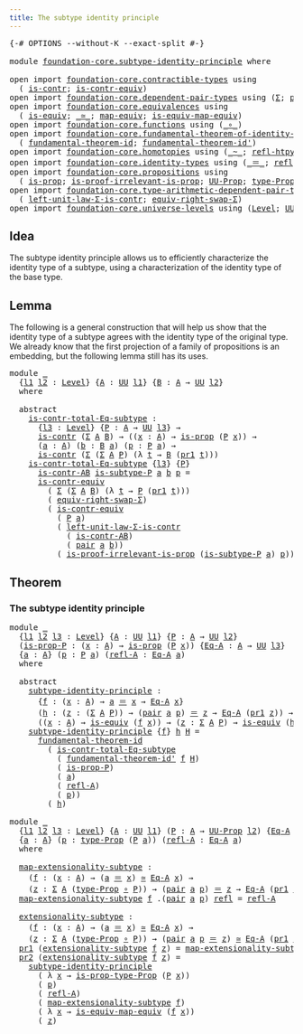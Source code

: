 ```yaml
---
title: The subtype identity principle
---
```


<pre class="Agda"><a id="56" class="Symbol">{-#</a> <a id="60" class="Keyword">OPTIONS</a> <a id="68" class="Pragma">--without-K</a> <a id="80" class="Pragma">--exact-split</a> <a id="94" class="Symbol">#-}</a>

<a id="99" class="Keyword">module</a> <a id="106" href="foundation-core.subtype-identity-principle.html" class="Module">foundation-core.subtype-identity-principle</a> <a id="149" class="Keyword">where</a>

<a id="156" class="Keyword">open</a> <a id="161" class="Keyword">import</a> <a id="168" href="foundation-core.contractible-types.html" class="Module">foundation-core.contractible-types</a> <a id="203" class="Keyword">using</a>
  <a id="211" class="Symbol">(</a> <a id="213" href="foundation-core.contractible-types.html#1006" class="Function">is-contr</a><a id="221" class="Symbol">;</a> <a id="223" href="foundation-core.contractible-types.html#3304" class="Function">is-contr-equiv</a><a id="237" class="Symbol">)</a>
<a id="239" class="Keyword">open</a> <a id="244" class="Keyword">import</a> <a id="251" href="foundation-core.dependent-pair-types.html" class="Module">foundation-core.dependent-pair-types</a> <a id="288" class="Keyword">using</a> <a id="294" class="Symbol">(</a><a id="295" href="foundation-core.dependent-pair-types.html#515" class="Record">Σ</a><a id="296" class="Symbol">;</a> <a id="298" href="foundation-core.dependent-pair-types.html#588" class="InductiveConstructor">pair</a><a id="302" class="Symbol">;</a> <a id="304" href="foundation-core.dependent-pair-types.html#605" class="Field">pr1</a><a id="307" class="Symbol">;</a> <a id="309" href="foundation-core.dependent-pair-types.html#617" class="Field">pr2</a><a id="312" class="Symbol">)</a>
<a id="314" class="Keyword">open</a> <a id="319" class="Keyword">import</a> <a id="326" href="foundation-core.equivalences.html" class="Module">foundation-core.equivalences</a> <a id="355" class="Keyword">using</a>
  <a id="363" class="Symbol">(</a> <a id="365" href="foundation-core.equivalences.html#1556" class="Function">is-equiv</a><a id="373" class="Symbol">;</a> <a id="375" href="foundation-core.equivalences.html#1621" class="Function Operator">_≃_</a><a id="378" class="Symbol">;</a> <a id="380" href="foundation-core.equivalences.html#1821" class="Function">map-equiv</a><a id="389" class="Symbol">;</a> <a id="391" href="foundation-core.equivalences.html#1876" class="Function">is-equiv-map-equiv</a><a id="409" class="Symbol">)</a>
<a id="411" class="Keyword">open</a> <a id="416" class="Keyword">import</a> <a id="423" href="foundation-core.functions.html" class="Module">foundation-core.functions</a> <a id="449" class="Keyword">using</a> <a id="455" class="Symbol">(</a><a id="456" href="foundation-core.functions.html#420" class="Function Operator">_∘_</a><a id="459" class="Symbol">)</a>
<a id="461" class="Keyword">open</a> <a id="466" class="Keyword">import</a> <a id="473" href="foundation-core.fundamental-theorem-of-identity-types.html" class="Module">foundation-core.fundamental-theorem-of-identity-types</a> <a id="527" class="Keyword">using</a>
  <a id="535" class="Symbol">(</a> <a id="537" href="foundation-core.fundamental-theorem-of-identity-types.html#1894" class="Function">fundamental-theorem-id</a><a id="559" class="Symbol">;</a> <a id="561" href="foundation-core.fundamental-theorem-of-identity-types.html#2165" class="Function">fundamental-theorem-id&#39;</a><a id="584" class="Symbol">)</a>
<a id="586" class="Keyword">open</a> <a id="591" class="Keyword">import</a> <a id="598" href="foundation-core.homotopies.html" class="Module">foundation-core.homotopies</a> <a id="625" class="Keyword">using</a> <a id="631" class="Symbol">(</a><a id="632" href="foundation-core.homotopies.html#1249" class="Function Operator">_~_</a><a id="635" class="Symbol">;</a> <a id="637" href="foundation-core.homotopies.html#1368" class="Function">refl-htpy</a><a id="646" class="Symbol">)</a>
<a id="648" class="Keyword">open</a> <a id="653" class="Keyword">import</a> <a id="660" href="foundation-core.identity-types.html" class="Module">foundation-core.identity-types</a> <a id="691" class="Keyword">using</a> <a id="697" class="Symbol">(</a><a id="698" href="foundation-core.identity-types.html#1865" class="Function Operator">_＝_</a><a id="701" class="Symbol">;</a> <a id="703" href="foundation-core.identity-types.html#1820" class="InductiveConstructor">refl</a><a id="707" class="Symbol">)</a>
<a id="709" class="Keyword">open</a> <a id="714" class="Keyword">import</a> <a id="721" href="foundation-core.propositions.html" class="Module">foundation-core.propositions</a> <a id="750" class="Keyword">using</a>
  <a id="758" class="Symbol">(</a> <a id="760" href="foundation-core.propositions.html#1309" class="Function">is-prop</a><a id="767" class="Symbol">;</a> <a id="769" href="foundation-core.propositions.html#3047" class="Function">is-proof-irrelevant-is-prop</a><a id="796" class="Symbol">;</a> <a id="798" href="foundation-core.propositions.html#1393" class="Function">UU-Prop</a><a id="805" class="Symbol">;</a> <a id="807" href="foundation-core.propositions.html#1495" class="Function">type-Prop</a><a id="816" class="Symbol">;</a> <a id="818" href="foundation-core.propositions.html#1562" class="Function">is-prop-type-Prop</a><a id="835" class="Symbol">)</a>
<a id="837" class="Keyword">open</a> <a id="842" class="Keyword">import</a> <a id="849" href="foundation-core.type-arithmetic-dependent-pair-types.html" class="Module">foundation-core.type-arithmetic-dependent-pair-types</a> <a id="902" class="Keyword">using</a>
  <a id="910" class="Symbol">(</a> <a id="912" href="foundation-core.type-arithmetic-dependent-pair-types.html#3090" class="Function">left-unit-law-Σ-is-contr</a><a id="936" class="Symbol">;</a> <a id="938" href="foundation-core.type-arithmetic-dependent-pair-types.html#11376" class="Function">equiv-right-swap-Σ</a><a id="956" class="Symbol">)</a>
<a id="958" class="Keyword">open</a> <a id="963" class="Keyword">import</a> <a id="970" href="foundation-core.universe-levels.html" class="Module">foundation-core.universe-levels</a> <a id="1002" class="Keyword">using</a> <a id="1008" class="Symbol">(</a><a id="1009" href="Agda.Primitive.html#597" class="Postulate">Level</a><a id="1014" class="Symbol">;</a> <a id="1016" href="foundation-core.universe-levels.html#235" class="Primitive">UU</a><a id="1018" class="Symbol">;</a> <a id="1020" href="Agda.Primitive.html#810" class="Primitive Operator">_⊔_</a><a id="1023" class="Symbol">)</a>
</pre>
## Idea

The subtype identity principle allows us to efficiently characterize the identity type of a subtype, using a characterization of the identity type of the base type.

## Lemma

The following is a general construction that will help us show that the identity type of a subtype agrees with the identity type of the  original type. We already know that the first projection of a family of propositions is an embedding, but the following lemma still has its uses.

<pre class="Agda"><a id="1507" class="Keyword">module</a> <a id="1514" href="foundation-core.subtype-identity-principle.html#1514" class="Module">_</a>
  <a id="1518" class="Symbol">{</a><a id="1519" href="foundation-core.subtype-identity-principle.html#1519" class="Bound">l1</a> <a id="1522" href="foundation-core.subtype-identity-principle.html#1522" class="Bound">l2</a> <a id="1525" class="Symbol">:</a> <a id="1527" href="Agda.Primitive.html#597" class="Postulate">Level</a><a id="1532" class="Symbol">}</a> <a id="1534" class="Symbol">{</a><a id="1535" href="foundation-core.subtype-identity-principle.html#1535" class="Bound">A</a> <a id="1537" class="Symbol">:</a> <a id="1539" href="foundation-core.universe-levels.html#235" class="Primitive">UU</a> <a id="1542" href="foundation-core.subtype-identity-principle.html#1519" class="Bound">l1</a><a id="1544" class="Symbol">}</a> <a id="1546" class="Symbol">{</a><a id="1547" href="foundation-core.subtype-identity-principle.html#1547" class="Bound">B</a> <a id="1549" class="Symbol">:</a> <a id="1551" href="foundation-core.subtype-identity-principle.html#1535" class="Bound">A</a> <a id="1553" class="Symbol">→</a> <a id="1555" href="foundation-core.universe-levels.html#235" class="Primitive">UU</a> <a id="1558" href="foundation-core.subtype-identity-principle.html#1522" class="Bound">l2</a><a id="1560" class="Symbol">}</a>
  <a id="1564" class="Keyword">where</a>

  <a id="1573" class="Keyword">abstract</a>
    <a id="1586" href="foundation-core.subtype-identity-principle.html#1586" class="Function">is-contr-total-Eq-subtype</a> <a id="1612" class="Symbol">:</a>
      <a id="1620" class="Symbol">{</a><a id="1621" href="foundation-core.subtype-identity-principle.html#1621" class="Bound">l3</a> <a id="1624" class="Symbol">:</a> <a id="1626" href="Agda.Primitive.html#597" class="Postulate">Level</a><a id="1631" class="Symbol">}</a> <a id="1633" class="Symbol">{</a><a id="1634" href="foundation-core.subtype-identity-principle.html#1634" class="Bound">P</a> <a id="1636" class="Symbol">:</a> <a id="1638" href="foundation-core.subtype-identity-principle.html#1535" class="Bound">A</a> <a id="1640" class="Symbol">→</a> <a id="1642" href="foundation-core.universe-levels.html#235" class="Primitive">UU</a> <a id="1645" href="foundation-core.subtype-identity-principle.html#1621" class="Bound">l3</a><a id="1647" class="Symbol">}</a> <a id="1649" class="Symbol">→</a>
      <a id="1657" href="foundation-core.contractible-types.html#1006" class="Function">is-contr</a> <a id="1666" class="Symbol">(</a><a id="1667" href="foundation-core.dependent-pair-types.html#515" class="Record">Σ</a> <a id="1669" href="foundation-core.subtype-identity-principle.html#1535" class="Bound">A</a> <a id="1671" href="foundation-core.subtype-identity-principle.html#1547" class="Bound">B</a><a id="1672" class="Symbol">)</a> <a id="1674" class="Symbol">→</a> <a id="1676" class="Symbol">((</a><a id="1678" href="foundation-core.subtype-identity-principle.html#1678" class="Bound">x</a> <a id="1680" class="Symbol">:</a> <a id="1682" href="foundation-core.subtype-identity-principle.html#1535" class="Bound">A</a><a id="1683" class="Symbol">)</a> <a id="1685" class="Symbol">→</a> <a id="1687" href="foundation-core.propositions.html#1309" class="Function">is-prop</a> <a id="1695" class="Symbol">(</a><a id="1696" href="foundation-core.subtype-identity-principle.html#1634" class="Bound">P</a> <a id="1698" href="foundation-core.subtype-identity-principle.html#1678" class="Bound">x</a><a id="1699" class="Symbol">))</a> <a id="1702" class="Symbol">→</a>
      <a id="1710" class="Symbol">(</a><a id="1711" href="foundation-core.subtype-identity-principle.html#1711" class="Bound">a</a> <a id="1713" class="Symbol">:</a> <a id="1715" href="foundation-core.subtype-identity-principle.html#1535" class="Bound">A</a><a id="1716" class="Symbol">)</a> <a id="1718" class="Symbol">(</a><a id="1719" href="foundation-core.subtype-identity-principle.html#1719" class="Bound">b</a> <a id="1721" class="Symbol">:</a> <a id="1723" href="foundation-core.subtype-identity-principle.html#1547" class="Bound">B</a> <a id="1725" href="foundation-core.subtype-identity-principle.html#1711" class="Bound">a</a><a id="1726" class="Symbol">)</a> <a id="1728" class="Symbol">(</a><a id="1729" href="foundation-core.subtype-identity-principle.html#1729" class="Bound">p</a> <a id="1731" class="Symbol">:</a> <a id="1733" href="foundation-core.subtype-identity-principle.html#1634" class="Bound">P</a> <a id="1735" href="foundation-core.subtype-identity-principle.html#1711" class="Bound">a</a><a id="1736" class="Symbol">)</a> <a id="1738" class="Symbol">→</a>
      <a id="1746" href="foundation-core.contractible-types.html#1006" class="Function">is-contr</a> <a id="1755" class="Symbol">(</a><a id="1756" href="foundation-core.dependent-pair-types.html#515" class="Record">Σ</a> <a id="1758" class="Symbol">(</a><a id="1759" href="foundation-core.dependent-pair-types.html#515" class="Record">Σ</a> <a id="1761" href="foundation-core.subtype-identity-principle.html#1535" class="Bound">A</a> <a id="1763" href="foundation-core.subtype-identity-principle.html#1634" class="Bound">P</a><a id="1764" class="Symbol">)</a> <a id="1766" class="Symbol">(λ</a> <a id="1769" href="foundation-core.subtype-identity-principle.html#1769" class="Bound">t</a> <a id="1771" class="Symbol">→</a> <a id="1773" href="foundation-core.subtype-identity-principle.html#1547" class="Bound">B</a> <a id="1775" class="Symbol">(</a><a id="1776" href="foundation-core.dependent-pair-types.html#605" class="Field">pr1</a> <a id="1780" href="foundation-core.subtype-identity-principle.html#1769" class="Bound">t</a><a id="1781" class="Symbol">)))</a>
    <a id="1789" href="foundation-core.subtype-identity-principle.html#1586" class="Function">is-contr-total-Eq-subtype</a> <a id="1815" class="Symbol">{</a><a id="1816" href="foundation-core.subtype-identity-principle.html#1816" class="Bound">l3</a><a id="1818" class="Symbol">}</a> <a id="1820" class="Symbol">{</a><a id="1821" href="foundation-core.subtype-identity-principle.html#1821" class="Bound">P</a><a id="1822" class="Symbol">}</a>
      <a id="1830" href="foundation-core.subtype-identity-principle.html#1830" class="Bound">is-contr-AB</a> <a id="1842" href="foundation-core.subtype-identity-principle.html#1842" class="Bound">is-subtype-P</a> <a id="1855" href="foundation-core.subtype-identity-principle.html#1855" class="Bound">a</a> <a id="1857" href="foundation-core.subtype-identity-principle.html#1857" class="Bound">b</a> <a id="1859" href="foundation-core.subtype-identity-principle.html#1859" class="Bound">p</a> <a id="1861" class="Symbol">=</a>
      <a id="1869" href="foundation-core.contractible-types.html#3304" class="Function">is-contr-equiv</a>
        <a id="1892" class="Symbol">(</a> <a id="1894" href="foundation-core.dependent-pair-types.html#515" class="Record">Σ</a> <a id="1896" class="Symbol">(</a><a id="1897" href="foundation-core.dependent-pair-types.html#515" class="Record">Σ</a> <a id="1899" href="foundation-core.subtype-identity-principle.html#1535" class="Bound">A</a> <a id="1901" href="foundation-core.subtype-identity-principle.html#1547" class="Bound">B</a><a id="1902" class="Symbol">)</a> <a id="1904" class="Symbol">(λ</a> <a id="1907" href="foundation-core.subtype-identity-principle.html#1907" class="Bound">t</a> <a id="1909" class="Symbol">→</a> <a id="1911" href="foundation-core.subtype-identity-principle.html#1821" class="Bound">P</a> <a id="1913" class="Symbol">(</a><a id="1914" href="foundation-core.dependent-pair-types.html#605" class="Field">pr1</a> <a id="1918" href="foundation-core.subtype-identity-principle.html#1907" class="Bound">t</a><a id="1919" class="Symbol">)))</a>
        <a id="1931" class="Symbol">(</a> <a id="1933" href="foundation-core.type-arithmetic-dependent-pair-types.html#11376" class="Function">equiv-right-swap-Σ</a><a id="1951" class="Symbol">)</a>
        <a id="1961" class="Symbol">(</a> <a id="1963" href="foundation-core.contractible-types.html#3304" class="Function">is-contr-equiv</a>
          <a id="1988" class="Symbol">(</a> <a id="1990" href="foundation-core.subtype-identity-principle.html#1821" class="Bound">P</a> <a id="1992" href="foundation-core.subtype-identity-principle.html#1855" class="Bound">a</a><a id="1993" class="Symbol">)</a>
          <a id="2005" class="Symbol">(</a> <a id="2007" href="foundation-core.type-arithmetic-dependent-pair-types.html#3090" class="Function">left-unit-law-Σ-is-contr</a>
            <a id="2044" class="Symbol">(</a> <a id="2046" href="foundation-core.subtype-identity-principle.html#1830" class="Bound">is-contr-AB</a><a id="2057" class="Symbol">)</a>
            <a id="2071" class="Symbol">(</a> <a id="2073" href="foundation-core.dependent-pair-types.html#588" class="InductiveConstructor">pair</a> <a id="2078" href="foundation-core.subtype-identity-principle.html#1855" class="Bound">a</a> <a id="2080" href="foundation-core.subtype-identity-principle.html#1857" class="Bound">b</a><a id="2081" class="Symbol">))</a>
          <a id="2094" class="Symbol">(</a> <a id="2096" href="foundation-core.propositions.html#3047" class="Function">is-proof-irrelevant-is-prop</a> <a id="2124" class="Symbol">(</a><a id="2125" href="foundation-core.subtype-identity-principle.html#1842" class="Bound">is-subtype-P</a> <a id="2138" href="foundation-core.subtype-identity-principle.html#1855" class="Bound">a</a><a id="2139" class="Symbol">)</a> <a id="2141" href="foundation-core.subtype-identity-principle.html#1859" class="Bound">p</a><a id="2142" class="Symbol">))</a>
</pre>
## Theorem

### The subtype identity principle

<pre class="Agda"><a id="2206" class="Keyword">module</a> <a id="2213" href="foundation-core.subtype-identity-principle.html#2213" class="Module">_</a>
  <a id="2217" class="Symbol">{</a><a id="2218" href="foundation-core.subtype-identity-principle.html#2218" class="Bound">l1</a> <a id="2221" href="foundation-core.subtype-identity-principle.html#2221" class="Bound">l2</a> <a id="2224" href="foundation-core.subtype-identity-principle.html#2224" class="Bound">l3</a> <a id="2227" class="Symbol">:</a> <a id="2229" href="Agda.Primitive.html#597" class="Postulate">Level</a><a id="2234" class="Symbol">}</a> <a id="2236" class="Symbol">{</a><a id="2237" href="foundation-core.subtype-identity-principle.html#2237" class="Bound">A</a> <a id="2239" class="Symbol">:</a> <a id="2241" href="foundation-core.universe-levels.html#235" class="Primitive">UU</a> <a id="2244" href="foundation-core.subtype-identity-principle.html#2218" class="Bound">l1</a><a id="2246" class="Symbol">}</a> <a id="2248" class="Symbol">{</a><a id="2249" href="foundation-core.subtype-identity-principle.html#2249" class="Bound">P</a> <a id="2251" class="Symbol">:</a> <a id="2253" href="foundation-core.subtype-identity-principle.html#2237" class="Bound">A</a> <a id="2255" class="Symbol">→</a> <a id="2257" href="foundation-core.universe-levels.html#235" class="Primitive">UU</a> <a id="2260" href="foundation-core.subtype-identity-principle.html#2221" class="Bound">l2</a><a id="2262" class="Symbol">}</a>
  <a id="2266" class="Symbol">(</a><a id="2267" href="foundation-core.subtype-identity-principle.html#2267" class="Bound">is-prop-P</a> <a id="2277" class="Symbol">:</a> <a id="2279" class="Symbol">(</a><a id="2280" href="foundation-core.subtype-identity-principle.html#2280" class="Bound">x</a> <a id="2282" class="Symbol">:</a> <a id="2284" href="foundation-core.subtype-identity-principle.html#2237" class="Bound">A</a><a id="2285" class="Symbol">)</a> <a id="2287" class="Symbol">→</a> <a id="2289" href="foundation-core.propositions.html#1309" class="Function">is-prop</a> <a id="2297" class="Symbol">(</a><a id="2298" href="foundation-core.subtype-identity-principle.html#2249" class="Bound">P</a> <a id="2300" href="foundation-core.subtype-identity-principle.html#2280" class="Bound">x</a><a id="2301" class="Symbol">))</a> <a id="2304" class="Symbol">{</a><a id="2305" href="foundation-core.subtype-identity-principle.html#2305" class="Bound">Eq-A</a> <a id="2310" class="Symbol">:</a> <a id="2312" href="foundation-core.subtype-identity-principle.html#2237" class="Bound">A</a> <a id="2314" class="Symbol">→</a> <a id="2316" href="foundation-core.universe-levels.html#235" class="Primitive">UU</a> <a id="2319" href="foundation-core.subtype-identity-principle.html#2224" class="Bound">l3</a><a id="2321" class="Symbol">}</a>
  <a id="2325" class="Symbol">{</a><a id="2326" href="foundation-core.subtype-identity-principle.html#2326" class="Bound">a</a> <a id="2328" class="Symbol">:</a> <a id="2330" href="foundation-core.subtype-identity-principle.html#2237" class="Bound">A</a><a id="2331" class="Symbol">}</a> <a id="2333" class="Symbol">(</a><a id="2334" href="foundation-core.subtype-identity-principle.html#2334" class="Bound">p</a> <a id="2336" class="Symbol">:</a> <a id="2338" href="foundation-core.subtype-identity-principle.html#2249" class="Bound">P</a> <a id="2340" href="foundation-core.subtype-identity-principle.html#2326" class="Bound">a</a><a id="2341" class="Symbol">)</a> <a id="2343" class="Symbol">(</a><a id="2344" href="foundation-core.subtype-identity-principle.html#2344" class="Bound">refl-A</a> <a id="2351" class="Symbol">:</a> <a id="2353" href="foundation-core.subtype-identity-principle.html#2305" class="Bound">Eq-A</a> <a id="2358" href="foundation-core.subtype-identity-principle.html#2326" class="Bound">a</a><a id="2359" class="Symbol">)</a>
  <a id="2363" class="Keyword">where</a>

  <a id="2372" class="Keyword">abstract</a>
    <a id="2385" href="foundation-core.subtype-identity-principle.html#2385" class="Function">subtype-identity-principle</a> <a id="2412" class="Symbol">:</a>
      <a id="2420" class="Symbol">{</a><a id="2421" href="foundation-core.subtype-identity-principle.html#2421" class="Bound">f</a> <a id="2423" class="Symbol">:</a> <a id="2425" class="Symbol">(</a><a id="2426" href="foundation-core.subtype-identity-principle.html#2426" class="Bound">x</a> <a id="2428" class="Symbol">:</a> <a id="2430" href="foundation-core.subtype-identity-principle.html#2237" class="Bound">A</a><a id="2431" class="Symbol">)</a> <a id="2433" class="Symbol">→</a> <a id="2435" href="foundation-core.subtype-identity-principle.html#2326" class="Bound">a</a> <a id="2437" href="foundation-core.identity-types.html#1865" class="Function Operator">＝</a> <a id="2439" href="foundation-core.subtype-identity-principle.html#2426" class="Bound">x</a> <a id="2441" class="Symbol">→</a> <a id="2443" href="foundation-core.subtype-identity-principle.html#2305" class="Bound">Eq-A</a> <a id="2448" href="foundation-core.subtype-identity-principle.html#2426" class="Bound">x</a><a id="2449" class="Symbol">}</a>
      <a id="2457" class="Symbol">(</a><a id="2458" href="foundation-core.subtype-identity-principle.html#2458" class="Bound">h</a> <a id="2460" class="Symbol">:</a> <a id="2462" class="Symbol">(</a><a id="2463" href="foundation-core.subtype-identity-principle.html#2463" class="Bound">z</a> <a id="2465" class="Symbol">:</a> <a id="2467" class="Symbol">(</a><a id="2468" href="foundation-core.dependent-pair-types.html#515" class="Record">Σ</a> <a id="2470" href="foundation-core.subtype-identity-principle.html#2237" class="Bound">A</a> <a id="2472" href="foundation-core.subtype-identity-principle.html#2249" class="Bound">P</a><a id="2473" class="Symbol">))</a> <a id="2476" class="Symbol">→</a> <a id="2478" class="Symbol">(</a><a id="2479" href="foundation-core.dependent-pair-types.html#588" class="InductiveConstructor">pair</a> <a id="2484" href="foundation-core.subtype-identity-principle.html#2326" class="Bound">a</a> <a id="2486" href="foundation-core.subtype-identity-principle.html#2334" class="Bound">p</a><a id="2487" class="Symbol">)</a> <a id="2489" href="foundation-core.identity-types.html#1865" class="Function Operator">＝</a> <a id="2491" href="foundation-core.subtype-identity-principle.html#2463" class="Bound">z</a> <a id="2493" class="Symbol">→</a> <a id="2495" href="foundation-core.subtype-identity-principle.html#2305" class="Bound">Eq-A</a> <a id="2500" class="Symbol">(</a><a id="2501" href="foundation-core.dependent-pair-types.html#605" class="Field">pr1</a> <a id="2505" href="foundation-core.subtype-identity-principle.html#2463" class="Bound">z</a><a id="2506" class="Symbol">))</a> <a id="2509" class="Symbol">→</a>
      <a id="2517" class="Symbol">((</a><a id="2519" href="foundation-core.subtype-identity-principle.html#2519" class="Bound">x</a> <a id="2521" class="Symbol">:</a> <a id="2523" href="foundation-core.subtype-identity-principle.html#2237" class="Bound">A</a><a id="2524" class="Symbol">)</a> <a id="2526" class="Symbol">→</a> <a id="2528" href="foundation-core.equivalences.html#1556" class="Function">is-equiv</a> <a id="2537" class="Symbol">(</a><a id="2538" href="foundation-core.subtype-identity-principle.html#2421" class="Bound">f</a> <a id="2540" href="foundation-core.subtype-identity-principle.html#2519" class="Bound">x</a><a id="2541" class="Symbol">))</a> <a id="2544" class="Symbol">→</a> <a id="2546" class="Symbol">(</a><a id="2547" href="foundation-core.subtype-identity-principle.html#2547" class="Bound">z</a> <a id="2549" class="Symbol">:</a> <a id="2551" href="foundation-core.dependent-pair-types.html#515" class="Record">Σ</a> <a id="2553" href="foundation-core.subtype-identity-principle.html#2237" class="Bound">A</a> <a id="2555" href="foundation-core.subtype-identity-principle.html#2249" class="Bound">P</a><a id="2556" class="Symbol">)</a> <a id="2558" class="Symbol">→</a> <a id="2560" href="foundation-core.equivalences.html#1556" class="Function">is-equiv</a> <a id="2569" class="Symbol">(</a><a id="2570" href="foundation-core.subtype-identity-principle.html#2458" class="Bound">h</a> <a id="2572" href="foundation-core.subtype-identity-principle.html#2547" class="Bound">z</a><a id="2573" class="Symbol">)</a>
    <a id="2579" href="foundation-core.subtype-identity-principle.html#2385" class="Function">subtype-identity-principle</a> <a id="2606" class="Symbol">{</a><a id="2607" href="foundation-core.subtype-identity-principle.html#2607" class="Bound">f</a><a id="2608" class="Symbol">}</a> <a id="2610" href="foundation-core.subtype-identity-principle.html#2610" class="Bound">h</a> <a id="2612" href="foundation-core.subtype-identity-principle.html#2612" class="Bound">H</a> <a id="2614" class="Symbol">=</a>
      <a id="2622" href="foundation-core.fundamental-theorem-of-identity-types.html#1894" class="Function">fundamental-theorem-id</a>
        <a id="2653" class="Symbol">(</a> <a id="2655" href="foundation-core.subtype-identity-principle.html#1586" class="Function">is-contr-total-Eq-subtype</a>
          <a id="2691" class="Symbol">(</a> <a id="2693" href="foundation-core.fundamental-theorem-of-identity-types.html#2165" class="Function">fundamental-theorem-id&#39;</a> <a id="2717" href="foundation-core.subtype-identity-principle.html#2607" class="Bound">f</a> <a id="2719" href="foundation-core.subtype-identity-principle.html#2612" class="Bound">H</a><a id="2720" class="Symbol">)</a>
          <a id="2732" class="Symbol">(</a> <a id="2734" href="foundation-core.subtype-identity-principle.html#2267" class="Bound">is-prop-P</a><a id="2743" class="Symbol">)</a>
          <a id="2755" class="Symbol">(</a> <a id="2757" href="foundation-core.subtype-identity-principle.html#2326" class="Bound">a</a><a id="2758" class="Symbol">)</a>
          <a id="2770" class="Symbol">(</a> <a id="2772" href="foundation-core.subtype-identity-principle.html#2344" class="Bound">refl-A</a><a id="2778" class="Symbol">)</a>
          <a id="2790" class="Symbol">(</a> <a id="2792" href="foundation-core.subtype-identity-principle.html#2334" class="Bound">p</a><a id="2793" class="Symbol">))</a>
        <a id="2804" class="Symbol">(</a> <a id="2806" href="foundation-core.subtype-identity-principle.html#2610" class="Bound">h</a><a id="2807" class="Symbol">)</a>

<a id="2810" class="Keyword">module</a> <a id="2817" href="foundation-core.subtype-identity-principle.html#2817" class="Module">_</a>
  <a id="2821" class="Symbol">{</a><a id="2822" href="foundation-core.subtype-identity-principle.html#2822" class="Bound">l1</a> <a id="2825" href="foundation-core.subtype-identity-principle.html#2825" class="Bound">l2</a> <a id="2828" href="foundation-core.subtype-identity-principle.html#2828" class="Bound">l3</a> <a id="2831" class="Symbol">:</a> <a id="2833" href="Agda.Primitive.html#597" class="Postulate">Level</a><a id="2838" class="Symbol">}</a> <a id="2840" class="Symbol">{</a><a id="2841" href="foundation-core.subtype-identity-principle.html#2841" class="Bound">A</a> <a id="2843" class="Symbol">:</a> <a id="2845" href="foundation-core.universe-levels.html#235" class="Primitive">UU</a> <a id="2848" href="foundation-core.subtype-identity-principle.html#2822" class="Bound">l1</a><a id="2850" class="Symbol">}</a> <a id="2852" class="Symbol">(</a><a id="2853" href="foundation-core.subtype-identity-principle.html#2853" class="Bound">P</a> <a id="2855" class="Symbol">:</a> <a id="2857" href="foundation-core.subtype-identity-principle.html#2841" class="Bound">A</a> <a id="2859" class="Symbol">→</a> <a id="2861" href="foundation-core.propositions.html#1393" class="Function">UU-Prop</a> <a id="2869" href="foundation-core.subtype-identity-principle.html#2825" class="Bound">l2</a><a id="2871" class="Symbol">)</a> <a id="2873" class="Symbol">{</a><a id="2874" href="foundation-core.subtype-identity-principle.html#2874" class="Bound">Eq-A</a> <a id="2879" class="Symbol">:</a> <a id="2881" href="foundation-core.subtype-identity-principle.html#2841" class="Bound">A</a> <a id="2883" class="Symbol">→</a> <a id="2885" href="foundation-core.universe-levels.html#235" class="Primitive">UU</a> <a id="2888" href="foundation-core.subtype-identity-principle.html#2828" class="Bound">l3</a><a id="2890" class="Symbol">}</a>
  <a id="2894" class="Symbol">{</a><a id="2895" href="foundation-core.subtype-identity-principle.html#2895" class="Bound">a</a> <a id="2897" class="Symbol">:</a> <a id="2899" href="foundation-core.subtype-identity-principle.html#2841" class="Bound">A</a><a id="2900" class="Symbol">}</a> <a id="2902" class="Symbol">(</a><a id="2903" href="foundation-core.subtype-identity-principle.html#2903" class="Bound">p</a> <a id="2905" class="Symbol">:</a> <a id="2907" href="foundation-core.propositions.html#1495" class="Function">type-Prop</a> <a id="2917" class="Symbol">(</a><a id="2918" href="foundation-core.subtype-identity-principle.html#2853" class="Bound">P</a> <a id="2920" href="foundation-core.subtype-identity-principle.html#2895" class="Bound">a</a><a id="2921" class="Symbol">))</a> <a id="2924" class="Symbol">(</a><a id="2925" href="foundation-core.subtype-identity-principle.html#2925" class="Bound">refl-A</a> <a id="2932" class="Symbol">:</a> <a id="2934" href="foundation-core.subtype-identity-principle.html#2874" class="Bound">Eq-A</a> <a id="2939" href="foundation-core.subtype-identity-principle.html#2895" class="Bound">a</a><a id="2940" class="Symbol">)</a>
  <a id="2944" class="Keyword">where</a>

  <a id="2953" href="foundation-core.subtype-identity-principle.html#2953" class="Function">map-extensionality-subtype</a> <a id="2980" class="Symbol">:</a>
    <a id="2986" class="Symbol">(</a><a id="2987" href="foundation-core.subtype-identity-principle.html#2987" class="Bound">f</a> <a id="2989" class="Symbol">:</a> <a id="2991" class="Symbol">(</a><a id="2992" href="foundation-core.subtype-identity-principle.html#2992" class="Bound">x</a> <a id="2994" class="Symbol">:</a> <a id="2996" href="foundation-core.subtype-identity-principle.html#2841" class="Bound">A</a><a id="2997" class="Symbol">)</a> <a id="2999" class="Symbol">→</a> <a id="3001" class="Symbol">(</a><a id="3002" href="foundation-core.subtype-identity-principle.html#2895" class="Bound">a</a> <a id="3004" href="foundation-core.identity-types.html#1865" class="Function Operator">＝</a> <a id="3006" href="foundation-core.subtype-identity-principle.html#2992" class="Bound">x</a><a id="3007" class="Symbol">)</a> <a id="3009" href="foundation-core.equivalences.html#1621" class="Function Operator">≃</a> <a id="3011" href="foundation-core.subtype-identity-principle.html#2874" class="Bound">Eq-A</a> <a id="3016" href="foundation-core.subtype-identity-principle.html#2992" class="Bound">x</a><a id="3017" class="Symbol">)</a> <a id="3019" class="Symbol">→</a>
    <a id="3025" class="Symbol">(</a><a id="3026" href="foundation-core.subtype-identity-principle.html#3026" class="Bound">z</a> <a id="3028" class="Symbol">:</a> <a id="3030" href="foundation-core.dependent-pair-types.html#515" class="Record">Σ</a> <a id="3032" href="foundation-core.subtype-identity-principle.html#2841" class="Bound">A</a> <a id="3034" class="Symbol">(</a><a id="3035" href="foundation-core.propositions.html#1495" class="Function">type-Prop</a> <a id="3045" href="foundation-core.functions.html#420" class="Function Operator">∘</a> <a id="3047" href="foundation-core.subtype-identity-principle.html#2853" class="Bound">P</a><a id="3048" class="Symbol">))</a> <a id="3051" class="Symbol">→</a> <a id="3053" class="Symbol">(</a><a id="3054" href="foundation-core.dependent-pair-types.html#588" class="InductiveConstructor">pair</a> <a id="3059" href="foundation-core.subtype-identity-principle.html#2895" class="Bound">a</a> <a id="3061" href="foundation-core.subtype-identity-principle.html#2903" class="Bound">p</a><a id="3062" class="Symbol">)</a> <a id="3064" href="foundation-core.identity-types.html#1865" class="Function Operator">＝</a> <a id="3066" href="foundation-core.subtype-identity-principle.html#3026" class="Bound">z</a> <a id="3068" class="Symbol">→</a> <a id="3070" href="foundation-core.subtype-identity-principle.html#2874" class="Bound">Eq-A</a> <a id="3075" class="Symbol">(</a><a id="3076" href="foundation-core.dependent-pair-types.html#605" class="Field">pr1</a> <a id="3080" href="foundation-core.subtype-identity-principle.html#3026" class="Bound">z</a><a id="3081" class="Symbol">)</a>
  <a id="3085" href="foundation-core.subtype-identity-principle.html#2953" class="Function">map-extensionality-subtype</a> <a id="3112" href="foundation-core.subtype-identity-principle.html#3112" class="Bound">f</a> <a id="3114" class="DottedPattern Symbol">.(</a><a id="3116" href="foundation-core.dependent-pair-types.html#588" class="DottedPattern InductiveConstructor">pair</a> <a id="3121" href="foundation-core.subtype-identity-principle.html#2895" class="DottedPattern Bound">a</a> <a id="3123" href="foundation-core.subtype-identity-principle.html#2903" class="DottedPattern Bound">p</a><a id="3124" class="DottedPattern Symbol">)</a> <a id="3126" href="foundation-core.identity-types.html#1820" class="InductiveConstructor">refl</a> <a id="3131" class="Symbol">=</a> <a id="3133" href="foundation-core.subtype-identity-principle.html#2925" class="Bound">refl-A</a>

  <a id="3143" href="foundation-core.subtype-identity-principle.html#3143" class="Function">extensionality-subtype</a> <a id="3166" class="Symbol">:</a>
    <a id="3172" class="Symbol">(</a><a id="3173" href="foundation-core.subtype-identity-principle.html#3173" class="Bound">f</a> <a id="3175" class="Symbol">:</a> <a id="3177" class="Symbol">(</a><a id="3178" href="foundation-core.subtype-identity-principle.html#3178" class="Bound">x</a> <a id="3180" class="Symbol">:</a> <a id="3182" href="foundation-core.subtype-identity-principle.html#2841" class="Bound">A</a><a id="3183" class="Symbol">)</a> <a id="3185" class="Symbol">→</a> <a id="3187" class="Symbol">(</a><a id="3188" href="foundation-core.subtype-identity-principle.html#2895" class="Bound">a</a> <a id="3190" href="foundation-core.identity-types.html#1865" class="Function Operator">＝</a> <a id="3192" href="foundation-core.subtype-identity-principle.html#3178" class="Bound">x</a><a id="3193" class="Symbol">)</a> <a id="3195" href="foundation-core.equivalences.html#1621" class="Function Operator">≃</a> <a id="3197" href="foundation-core.subtype-identity-principle.html#2874" class="Bound">Eq-A</a> <a id="3202" href="foundation-core.subtype-identity-principle.html#3178" class="Bound">x</a><a id="3203" class="Symbol">)</a> <a id="3205" class="Symbol">→</a>
    <a id="3211" class="Symbol">(</a><a id="3212" href="foundation-core.subtype-identity-principle.html#3212" class="Bound">z</a> <a id="3214" class="Symbol">:</a> <a id="3216" href="foundation-core.dependent-pair-types.html#515" class="Record">Σ</a> <a id="3218" href="foundation-core.subtype-identity-principle.html#2841" class="Bound">A</a> <a id="3220" class="Symbol">(</a><a id="3221" href="foundation-core.propositions.html#1495" class="Function">type-Prop</a> <a id="3231" href="foundation-core.functions.html#420" class="Function Operator">∘</a> <a id="3233" href="foundation-core.subtype-identity-principle.html#2853" class="Bound">P</a><a id="3234" class="Symbol">))</a> <a id="3237" class="Symbol">→</a> <a id="3239" class="Symbol">(</a><a id="3240" href="foundation-core.dependent-pair-types.html#588" class="InductiveConstructor">pair</a> <a id="3245" href="foundation-core.subtype-identity-principle.html#2895" class="Bound">a</a> <a id="3247" href="foundation-core.subtype-identity-principle.html#2903" class="Bound">p</a> <a id="3249" href="foundation-core.identity-types.html#1865" class="Function Operator">＝</a> <a id="3251" href="foundation-core.subtype-identity-principle.html#3212" class="Bound">z</a><a id="3252" class="Symbol">)</a> <a id="3254" href="foundation-core.equivalences.html#1621" class="Function Operator">≃</a> <a id="3256" href="foundation-core.subtype-identity-principle.html#2874" class="Bound">Eq-A</a> <a id="3261" class="Symbol">(</a><a id="3262" href="foundation-core.dependent-pair-types.html#605" class="Field">pr1</a> <a id="3266" href="foundation-core.subtype-identity-principle.html#3212" class="Bound">z</a><a id="3267" class="Symbol">)</a>
  <a id="3271" href="foundation-core.dependent-pair-types.html#605" class="Field">pr1</a> <a id="3275" class="Symbol">(</a><a id="3276" href="foundation-core.subtype-identity-principle.html#3143" class="Function">extensionality-subtype</a> <a id="3299" href="foundation-core.subtype-identity-principle.html#3299" class="Bound">f</a> <a id="3301" href="foundation-core.subtype-identity-principle.html#3301" class="Bound">z</a><a id="3302" class="Symbol">)</a> <a id="3304" class="Symbol">=</a> <a id="3306" href="foundation-core.subtype-identity-principle.html#2953" class="Function">map-extensionality-subtype</a> <a id="3333" href="foundation-core.subtype-identity-principle.html#3299" class="Bound">f</a> <a id="3335" href="foundation-core.subtype-identity-principle.html#3301" class="Bound">z</a>
  <a id="3339" href="foundation-core.dependent-pair-types.html#617" class="Field">pr2</a> <a id="3343" class="Symbol">(</a><a id="3344" href="foundation-core.subtype-identity-principle.html#3143" class="Function">extensionality-subtype</a> <a id="3367" href="foundation-core.subtype-identity-principle.html#3367" class="Bound">f</a> <a id="3369" href="foundation-core.subtype-identity-principle.html#3369" class="Bound">z</a><a id="3370" class="Symbol">)</a> <a id="3372" class="Symbol">=</a>
    <a id="3378" href="foundation-core.subtype-identity-principle.html#2385" class="Function">subtype-identity-principle</a>
      <a id="3411" class="Symbol">(</a> <a id="3413" class="Symbol">λ</a> <a id="3415" href="foundation-core.subtype-identity-principle.html#3415" class="Bound">x</a> <a id="3417" class="Symbol">→</a> <a id="3419" href="foundation-core.propositions.html#1562" class="Function">is-prop-type-Prop</a> <a id="3437" class="Symbol">(</a><a id="3438" href="foundation-core.subtype-identity-principle.html#2853" class="Bound">P</a> <a id="3440" href="foundation-core.subtype-identity-principle.html#3415" class="Bound">x</a><a id="3441" class="Symbol">))</a>
      <a id="3450" class="Symbol">(</a> <a id="3452" href="foundation-core.subtype-identity-principle.html#2903" class="Bound">p</a><a id="3453" class="Symbol">)</a>
      <a id="3461" class="Symbol">(</a> <a id="3463" href="foundation-core.subtype-identity-principle.html#2925" class="Bound">refl-A</a><a id="3469" class="Symbol">)</a>
      <a id="3477" class="Symbol">(</a> <a id="3479" href="foundation-core.subtype-identity-principle.html#2953" class="Function">map-extensionality-subtype</a> <a id="3506" href="foundation-core.subtype-identity-principle.html#3367" class="Bound">f</a><a id="3507" class="Symbol">)</a>
      <a id="3515" class="Symbol">(</a> <a id="3517" class="Symbol">λ</a> <a id="3519" href="foundation-core.subtype-identity-principle.html#3519" class="Bound">x</a> <a id="3521" class="Symbol">→</a> <a id="3523" href="foundation-core.equivalences.html#1876" class="Function">is-equiv-map-equiv</a> <a id="3542" class="Symbol">(</a><a id="3543" href="foundation-core.subtype-identity-principle.html#3367" class="Bound">f</a> <a id="3545" href="foundation-core.subtype-identity-principle.html#3519" class="Bound">x</a><a id="3546" class="Symbol">))</a>
      <a id="3555" class="Symbol">(</a> <a id="3557" href="foundation-core.subtype-identity-principle.html#3369" class="Bound">z</a><a id="3558" class="Symbol">)</a>
</pre>